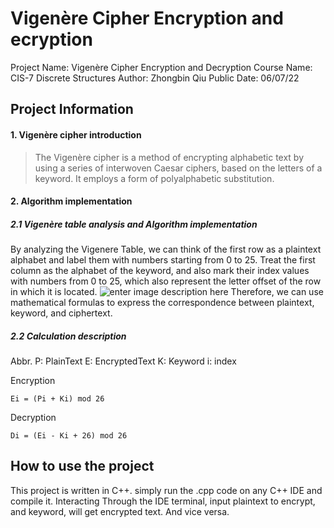 
# Vigenère Cipher Encryption and ecryption

Project Name: 	Vigenère Cipher Encryption and Decryption
Course Name: 	CIS-7 Discrete Structures
Author: Zhongbin Qiu
Public Date: 06/07/22

## Project Information

#### 1. Vigenère cipher introduction

> The Vigenère cipher is a method of encrypting alphabetic text by using a series of interwoven Caesar ciphers, based on the letters of a keyword. It employs a form of polyalphabetic substitution.

#### 2. Algorithm implementation

##### 2.1 Vigenère table analysis and Algorithm implementation

By analyzing the Vigenere Table, we can think of the first row as a plaintext alphabet and label them with numbers starting from 0 to 25. Treat the first column as the alphabet of the keyword, and also mark their index values with numbers from 0 to 25, which also represent the letter offset of the row in which it is located.
![enter image description here]([https://s1.ax1x.com/2022/06/07/XDp15d.jpg](https://raw.githubusercontent.com/zbqiu/cis7-final-project/main/Vigene%CC%80re-table.jpeg))
Therefore, we can use mathematical formulas to express the correspondence between plaintext, keyword, and ciphertext.

##### 2.2  Calculation description

Abbr.
P: PlainText
E: EncryptedText
K: Keyword
i: index

Encryption

```
Ei = (Pi + Ki) mod 26
```

Decryption

```
Di = (Ei - Ki + 26) mod 26
```

## How to use the project
This project is written in C++. simply run the .cpp code on any C++ IDE and compile it. Interacting Through the IDE terminal, input plaintext to encrypt, and keyword, will get encrypted text. And vice versa.

